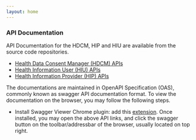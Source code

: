 ```yaml
---
layout: home
---
```


### API Documentation

API Documentation for the HDCM, HIP and HIU are available from the source code repositories. 

- [Health Data Consent Manager (HDCM) APIs](https://github.com/ProjectEKA/consent-manager/blob/master/src/main/resources/static/api.yaml)
- [Health Information User (HIU) APIs](https://github.com/ProjectEKA/health-information-user/blob/master/src/main/resources/static/swagger.yaml)
- [Health Information Provider (HIP) APIs](https://github.com/ProjectEKA/hip-service/blob/master/src/In.ProjectEKA.HipService/wwwroot/swagger.yaml)


The documentations are maintained in OpenAPI Specification (OAS), commonly known as swagger API documentation format. To view the documentation on the browser, you may follow the following steps. 
- Install Swagger Viewer Chrome plugin: add this [extension](https://chrome.google.com/webstore/detail/swagger-viewer/nfmkaonpdmaglhjjlggfhlndofdldfag). Once installed, you may open the above API links, and click the swagger button on the toolbar/addressbar of the browser, usually located on top right. 
